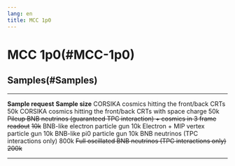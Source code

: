 ```yaml
---
lang: en
title: MCC 1p0
---
```




MCC 1p0(#MCC-1p0)
==================================



Samples(#Samples) 
----------------------------------

  ------------------------------------------------------------------------------------ -----------------
  **Sample request**                                                                   **Sample size**
  CORSIKA cosmics hitting the front/back CRTs                                          50k
  CORSIKA cosmics hitting the front/back CRTs with space charge                        50k
  ~~Pileup BNB neutrinos (guaranteed TPC interaction) + cosmics in 3 frame readout~~   ~~10k~~
  BNB-like electron particle gun                                                       10k
  Electron + MIP vertex particle gun                                                   10k
  BNB-like pi0 particle gun                                                            10k
  BNB neutrinos (TPC interactions only)                                                800k
  ~~Full oscillated BNB neutrinos (TPC interactions only)~~                            ~~200k~~
  ------------------------------------------------------------------------------------ -----------------

